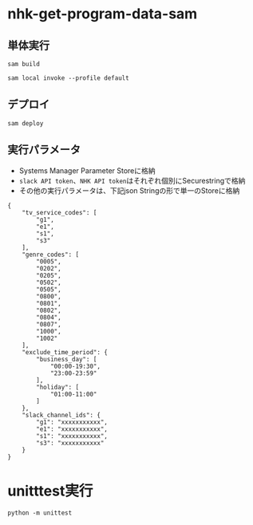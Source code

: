 # nhk-get-program-data-sam

## 単体実行
```
sam build

sam local invoke --profile default
```

## デプロイ
```
sam deploy
```

## 実行パラメータ
- Systems Manager Parameter Storeに格納
- `slack API token`、`NHK API token`はそれぞれ個別にSecurestringで格納
- その他の実行パラメータは、下記json Stringの形で単一のStoreに格納

```
{
    "tv_service_codes": [
        "g1",
        "e1",
        "s1",
        "s3"
    ],
    "genre_codes": [
        "0005",
        "0202",
        "0205",
        "0502",
        "0505",
        "0800",
        "0801",
        "0802",
        "0804",
        "0807",
        "1000",
        "1002"
    ],
    "exclude_time_period": {
        "business_day": [
            "00:00-19:30",
            "23:00-23:59"
        ],
        "holiday": [
            "01:00-11:00"
        ]
    },
    "slack_channel_ids": {
		"g1": "xxxxxxxxxxx",
		"e1": "xxxxxxxxxxx",
		"s1": "xxxxxxxxxxx",
		"s3": "xxxxxxxxxxx"
	}
}
```

# unitttest実行
```
python -m unittest
```